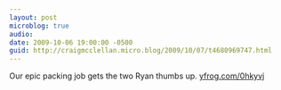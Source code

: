 ```yaml
---
layout: post
microblog: true
audio: 
date: 2009-10-06 19:00:00 -0500
guid: http://craigmcclellan.micro.blog/2009/10/07/t4680969747.html
---
```

Our epic packing job gets the two Ryan thumbs up.  [yfrog.com/0hkyvj](http://yfrog.com/0hkyvj)
